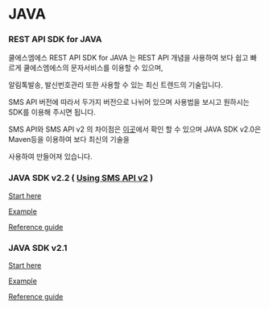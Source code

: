# JAVA

### REST API SDK for JAVA

쿨에스엠에스 REST API SDK for JAVA 는 REST API 개념을 사용하여 보다 쉽고 빠르게 쿨에스엠에스의 문자서비스를 이용할 수 있으며,

알림톡발송, 발신번호관리 또한 사용할 수 있는 최신 트렌드의 기술입니다.

SMS API 버전에 따라서 두가지 버전으로 나뉘어 있으며 사용법을 보시고 원하시는 SDK를 이용해 주시면 됩니다.

SMS API와 SMS API v2 의 차이점은 [이곳](http://www.coolsms.co.kr/REST_API)에서 확인 할 수 있으며 JAVA SDK v2.0은 Maven등을 이용하여 보다 최신의 기술을

사용하여 만들어져 있습니다.

### JAVA SDK v2.2 \( [Using SMS API v2](http://www.coolsms.co.kr/SMS_API_v2) \)

[Start here](http://www.coolsms.co.kr/JAVA_SDK_Start_here)

[Example](http://www.coolsms.co.kr/JAVA_SDK_Example)

[Reference guide](http://www.coolsms.co.kr/opage/manual/java/index.html)

### JAVA SDK v2.1 

[Start here](http://www.coolsms.co.kr/SDK_Java_Getting_Started_ko)

[Example](http://www.coolsms.co.kr/SDK_Java_Examples_ko)

[Reference guide](http://www.coolsms.co.kr/SDK_Java_API_Reference_ko)

